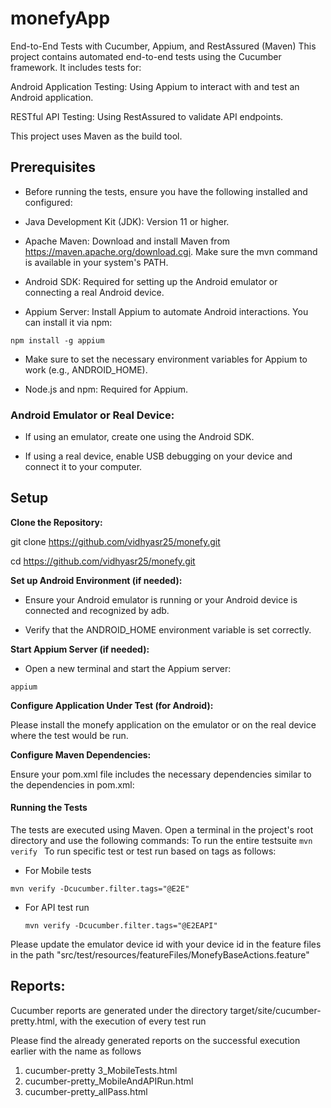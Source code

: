 # monefyApp
End-to-End Tests with Cucumber, Appium, and RestAssured (Maven)
This project contains automated end-to-end tests using the Cucumber framework. It includes tests for:

Android Application Testing: Using Appium to interact with and test an Android application.

RESTful API Testing: Using RestAssured to validate API endpoints.

This project uses Maven as the build tool.

## Prerequisites

- Before running the tests, ensure you have the following installed and configured:

- Java Development Kit (JDK): Version 11 or higher.

- Apache Maven: Download and install Maven from https://maven.apache.org/download.cgi.  Make sure the mvn command is available in your system's PATH.

- Android SDK: Required for setting up the Android emulator or connecting a real Android device.

- Appium Server: Install Appium to automate Android interactions. You can install it via npm:

`npm install -g appium
`
- Make sure to set the necessary environment variables for Appium to work (e.g., ANDROID_HOME).

- Node.js and npm: Required for Appium.


### Android Emulator or Real Device:

- If using an emulator, create one using the Android SDK.

- If using a real device, enable USB debugging on your device and connect it to your computer.



## **Setup**

**Clone the Repository:**

git clone https://github.com/vidhyasr25/monefy.git

cd https://github.com/vidhyasr25/monefy.git

**Set up Android Environment (if needed):**

- Ensure your Android emulator is running or your Android device is connected and recognized by adb.

- Verify that the ANDROID_HOME environment variable is set correctly.

**Start Appium Server (if needed):**

- Open a new terminal and start the Appium server:

`appium
`

**Configure Application Under Test (for Android):**

Please install the monefy application on the emulator or on the real device where the test would be run.

**Configure Maven Dependencies:**

Ensure your pom.xml file includes the necessary dependencies similar to the dependencies in pom.xml:

#### Running the Tests

The tests are executed using Maven. Open a terminal in the project's root directory and use the following commands:
To run the entire testsuite
`mvn verify
`
To run specific test or test run based on tags as follows:
- For Mobile tests

 `mvn verify -Dcucumber.filter.tags="@E2E"
`
- For API test run

  `mvn verify -Dcucumber.filter.tags="@E2EAPI"`

Please update the emulator device id with your device id in the feature files in the path "src/test/resources/featureFiles/MonefyBaseActions.feature"

## Reports:

Cucumber reports are generated under the directory target/site/cucumber-pretty.html, with the execution of every test run

Please find the already generated reports on the successful execution earlier with the name as follows
1. cucumber-pretty 3_MobileTests.html
2. cucumber-pretty_MobileAndAPIRun.html
3. cucumber-pretty_allPass.html
